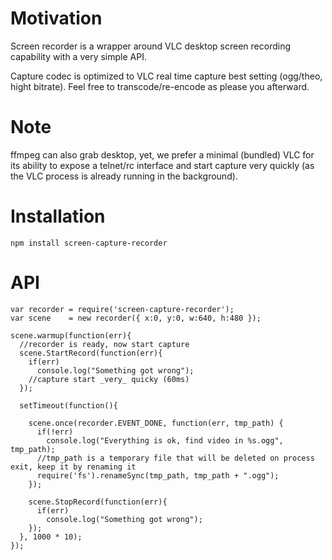 # Motivation

Screen recorder is a wrapper around VLC desktop screen recording capability with a very simple API.

Capture codec is optimized to VLC real time capture best setting (ogg/theo, hight bitrate).
Feel free to transcode/re-encode as please you afterward.

# Note
ffmpeg can also grab desktop, yet, we prefer a minimal (bundled) VLC for its ability to expose a telnet/rc interface and start capture very quickly (as the VLC process is already running in the background).


# Installation
```
npm install screen-capture-recorder
```


# API

```
var recorder = require('screen-capture-recorder');
var scene    = new recorder({ x:0, y:0, w:640, h:480 });

scene.warmup(function(err){
  //recorder is ready, now start capture
  scene.StartRecord(function(err){
    if(err)
      console.log("Something got wrong");
    //capture start _very_ quicky (60ms)
  });

  setTimeout(function(){

    scene.once(recorder.EVENT_DONE, function(err, tmp_path) {
      if(!err)
        console.log("Everything is ok, find video in %s.ogg", tmp_path);
      //tmp_path is a temporary file that will be deleted on process exit, keep it by renaming it
      require('fs').renameSync(tmp_path, tmp_path + ".ogg");
    });

    scene.StopRecord(function(err){
      if(err)
        console.log("Something got wrong");
    });
  }, 1000 * 10);
});

```


